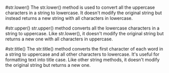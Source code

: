 #str.lower() 
The str.lower() method is used to convert all the uppercase characters in a string to lowercase. It doesn't modify the original string but instead returns a new string with all characters in lowercase.

#str.upper()
str.upper() method converts all the lowercase characters in a string to uppercase. Like str.lower(), it doesn't modify the original string but returns a new one with all characters in uppercase.

#str.title()
The str.title() method converts the first character of each word in a string to uppercase and all other characters to lowercase. It's useful for formatting text into title case. Like other string methods, it doesn't modify the original string but returns a new one.

